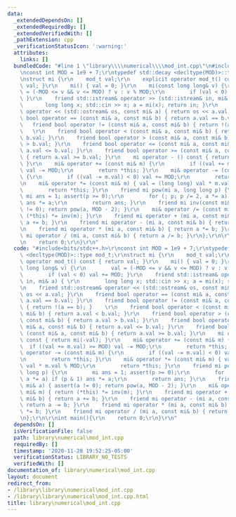 ```yaml
---
data:
  _extendedDependsOn: []
  _extendedRequiredBy: []
  _extendedVerifiedWith: []
  _pathExtension: cpp
  _verificationStatusIcon: ':warning:'
  attributes:
    links: []
  bundledCode: "#line 1 \"library\\\\numerical\\\\mod_int.cpp\"\n#include<bits/stdc++.h>\r\
    \nconst int MOD = 1e9 + 7;\r\ntypedef std::decay <decltype(MOD)>::type mod_t;\r\
    \nstruct mi {\r\n    mod_t val;\r\n    explicit operator mod_t() const { return\
    \ val; }\r\n    mi() { val = 0; }\r\n    mi(const long long& v) {\r\n        val\
    \ = (-MOD <= v && v <= MOD) ? v : v % MOD;\r\n        if (val < 0) val += MOD;\
    \ }\r\n    friend std::istream& operator >> (std::istream& in, mi& a) { \r\n \
    \       long long x; std::cin >> x; a = mi(x); return in; }\r\n    friend std::ostream&\
    \ operator << (std::ostream& os, const mi& a) { return os << a.val; }\r\n    friend\
    \ bool operator == (const mi& a, const mi& b) { return a.val == b.val; }\r\n \
    \   friend bool operator != (const mi& a, const mi& b) { return !(a == b); } \
    \   \r\n    friend bool operator < (const mi& a, const mi& b) { return a.val <\
    \ b.val; }\r\n    friend bool operator > (const mi& a, const mi& b) { return a.val\
    \ > b.val; }\r\n    friend bool operator <= (const mi& a, const mi& b) { return\
    \ a.val <= b.val; }\r\n    friend bool operator >= (const mi& a, const mi& b)\
    \ { return a.val >= b.val; }\r\n    mi operator - () const { return mi(-val);\
    \ }\r\n    mi& operator += (const mi& m) {\r\n        if ((val += m.val) >= MOD)\
    \ val -= MOD;\r\n        return *this; }\r\n    mi& operator -= (const mi& m)\
    \ {\r\n        if ((val -= m.val) < 0) val += MOD;\r\n        return *this; }\r\
    \n    mi& operator *= (const mi& m) { val = (long long) val * m.val % MOD;\r\n\
    \        return *this; }\r\n    friend mi pow(mi a, long long p) {\r\n       \
    \ mi ans = 1; assert(p >= 0);\r\n        for (; p; p /= 2, a *= a) if (p & 1)\
    \ ans *= a;\r\n        return ans; }\r\n    friend mi inv(const mi& a) { assert(a\
    \ != 0); return pow(a, MOD - 2); }\r\n    mi& operator /= (const mi& m) { return\
    \ (*this) *= inv(m); }\r\n    friend mi operator + (mi a, const mi& b) { return\
    \ a += b; }\r\n    friend mi operator - (mi a, const mi& b) { return a -= b; }\r\
    \n    friend mi operator * (mi a, const mi& b) { return a *= b; }\r\n    friend\
    \ mi operator / (mi a, const mi& b) { return a /= b; }\r\n};\r\n\r\nint main(){\r\
    \n    return 0;\r\n}\r\n"
  code: "#include<bits/stdc++.h>\r\nconst int MOD = 1e9 + 7;\r\ntypedef std::decay\
    \ <decltype(MOD)>::type mod_t;\r\nstruct mi {\r\n    mod_t val;\r\n    explicit\
    \ operator mod_t() const { return val; }\r\n    mi() { val = 0; }\r\n    mi(const\
    \ long long& v) {\r\n        val = (-MOD <= v && v <= MOD) ? v : v % MOD;\r\n\
    \        if (val < 0) val += MOD; }\r\n    friend std::istream& operator >> (std::istream&\
    \ in, mi& a) { \r\n        long long x; std::cin >> x; a = mi(x); return in; }\r\
    \n    friend std::ostream& operator << (std::ostream& os, const mi& a) { return\
    \ os << a.val; }\r\n    friend bool operator == (const mi& a, const mi& b) { return\
    \ a.val == b.val; }\r\n    friend bool operator != (const mi& a, const mi& b)\
    \ { return !(a == b); }    \r\n    friend bool operator < (const mi& a, const\
    \ mi& b) { return a.val < b.val; }\r\n    friend bool operator > (const mi& a,\
    \ const mi& b) { return a.val > b.val; }\r\n    friend bool operator <= (const\
    \ mi& a, const mi& b) { return a.val <= b.val; }\r\n    friend bool operator >=\
    \ (const mi& a, const mi& b) { return a.val >= b.val; }\r\n    mi operator - ()\
    \ const { return mi(-val); }\r\n    mi& operator += (const mi& m) {\r\n      \
    \  if ((val += m.val) >= MOD) val -= MOD;\r\n        return *this; }\r\n    mi&\
    \ operator -= (const mi& m) {\r\n        if ((val -= m.val) < 0) val += MOD;\r\
    \n        return *this; }\r\n    mi& operator *= (const mi& m) { val = (long long)\
    \ val * m.val % MOD;\r\n        return *this; }\r\n    friend mi pow(mi a, long\
    \ long p) {\r\n        mi ans = 1; assert(p >= 0);\r\n        for (; p; p /= 2,\
    \ a *= a) if (p & 1) ans *= a;\r\n        return ans; }\r\n    friend mi inv(const\
    \ mi& a) { assert(a != 0); return pow(a, MOD - 2); }\r\n    mi& operator /= (const\
    \ mi& m) { return (*this) *= inv(m); }\r\n    friend mi operator + (mi a, const\
    \ mi& b) { return a += b; }\r\n    friend mi operator - (mi a, const mi& b) {\
    \ return a -= b; }\r\n    friend mi operator * (mi a, const mi& b) { return a\
    \ *= b; }\r\n    friend mi operator / (mi a, const mi& b) { return a /= b; }\r\
    \n};\r\n\r\nint main(){\r\n    return 0;\r\n}\r\n"
  dependsOn: []
  isVerificationFile: false
  path: library\numerical\mod_int.cpp
  requiredBy: []
  timestamp: '2020-11-28 19:52:25-05:00'
  verificationStatus: LIBRARY_NO_TESTS
  verifiedWith: []
documentation_of: library\numerical\mod_int.cpp
layout: document
redirect_from:
- /library\library\numerical\mod_int.cpp
- /library\library\numerical\mod_int.cpp.html
title: library\numerical\mod_int.cpp
---
```

